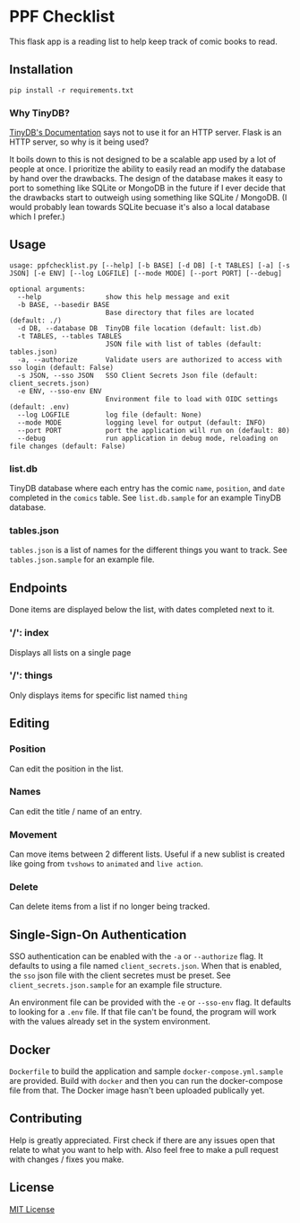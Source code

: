 # PPF Checklist
This flask app is a reading list to help keep track of comic books to read.

## Installation
```
pip install -r requirements.txt
```

### Why TinyDB?
[TinyDB's Documentation](https://tinydb.readthedocs.io/en/latest/intro.html#why-not-use-tinydb)
says not to use it for an HTTP server. Flask is an HTTP server, so why is it being used?

It boils down to this is not designed to be a scalable app used by a lot of people at once.
I prioritize the ability to easily read an modify the database by hand over the drawbacks.
The design of the database makes it easy to port to something like SQLite or MongoDB in the future
if I ever decide that the drawbacks start to outweigh using something like SQLite / MongoDB.
(I would probably lean towards SQLite becuase it's also a local database which I prefer.)

## Usage
```
usage: ppfchecklist.py [--help] [-b BASE] [-d DB] [-t TABLES] [-a] [-s JSON] [-e ENV] [--log LOGFILE] [--mode MODE] [--port PORT] [--debug]

optional arguments:
  --help                show this help message and exit
  -b BASE, --basedir BASE
                        Base directory that files are located (default: ./)
  -d DB, --database DB  TinyDB file location (default: list.db)
  -t TABLES, --tables TABLES
                        JSON file with list of tables (default: tables.json)
  -a, --authorize       Validate users are authorized to access with sso login (default: False)
  -s JSON, --sso JSON   SSO Client Secrets Json file (default: client_secrets.json)
  -e ENV, --sso-env ENV
                        Environment file to load with OIDC settings (default: .env)
  --log LOGFILE         log file (default: None)
  --mode MODE           logging level for output (default: INFO)
  --port PORT           port the application will run on (default: 80)
  --debug               run application in debug mode, reloading on file changes (default: False)
```

### list.db
TinyDB database where each entry has the comic `name`, `position`, and `date` completed in the `comics` table.
See `list.db.sample` for an example TinyDB database.

### tables.json
`tables.json` is a list of names for the different things you want to track.
See `tables.json.sample` for an example file.

## Endpoints
Done items are displayed below the list, with dates completed next to it.

### '/': index
Displays all lists on a single page

### '/<thing>': things
Only displays items for specific list named `thing`

## Editing
### Position
Can edit the position in the list.

### Names
Can edit the title / name of an entry.

### Movement
Can move items between 2 different lists. Useful if a new sublist is created
like going from `tvshows` to `animated` and `live action`.

### Delete
Can delete items from a list if no longer being tracked.

## Single-Sign-On Authentication
SSO authentication can be enabled with the `-a` or `--authorize` flag.
It defaults to using a file named `client_secrets.json`.
When that is enabled, the `sso` json file with the client secretes must be preset.
See `client_secrets.json.sample` for an example file structure.

An environment file can be provided with the `-e` or `--sso-env` flag. It defaults to
looking for a `.env` file. If that file can't be found, the program will work with the 
values already set in the system environment.

## Docker
`Dockerfile` to build the application and sample `docker-compose.yml.sample` are provided.
Build with `docker` and then you can run the docker-compose file from that.
The Docker image hasn't been uploaded publically yet.

## Contributing
Help is greatly appreciated. First check if there are any issues open that relate to what you want
to help with. Also feel free to make a pull request with changes / fixes you make.

## License
[MIT License](https://opensource.org/licenses/MIT)

